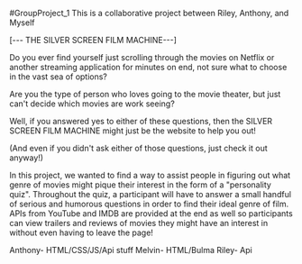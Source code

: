 #GroupProject_1
This is a collaborative project between Riley, Anthony, and Myself

[--- THE SILVER SCREEN FILM MACHINE---]


Do you ever find yourself just scrolling through the movies on Netflix or another streaming application for minutes on end, not sure what to choose in the vast sea of options?

Are you the type of person who loves going to the movie theater, but just can't decide which movies are work seeing?

Well, if you answered yes to either of these questions, then the SILVER SCREEN FILM MACHINE might just be the website to help you out!

(And even if you didn't ask either of those questions, just check it out anyway!)

In this project, we wanted to find a way to assist people in figuring out what genre of movies might pique their interest in the form of a "personality quiz". Throughout the quiz, a participant will have to answer a small handful of serious and humorous questions in order to find their ideal genre of film. APIs from YouTube and IMDB are provided at the end as well so participants can view trailers and reviews of movies they might have an interest in without even having to leave the page!



Anthony- HTML/CSS/JS/Api stuff
Melvin- HTML/Bulma
Riley- Api
